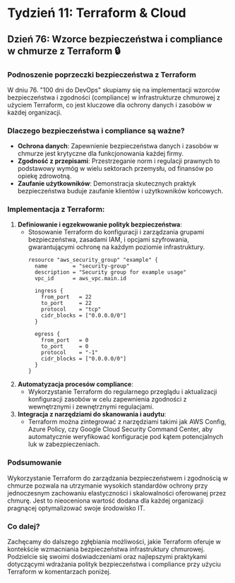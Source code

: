 # Tydzień 11: Terraform & Cloud

## Dzień 76: Wzorce bezpieczeństwa i compliance w chmurze z Terraform 🔒

### Podnoszenie poprzeczki bezpieczeństwa z Terraform
W dniu 76. "100 dni do DevOps" skupiamy się na implementacji wzorców bezpieczeństwa i zgodności (compliance) w infrastrukturze chmurowej z użyciem Terraform, co jest kluczowe dla ochrony danych i zasobów w każdej organizacji.

### Dlaczego bezpieczeństwa i compliance są ważne?
- **Ochrona danych**: Zapewnienie bezpieczeństwa danych i zasobów w chmurze jest krytyczne dla funkcjonowania każdej firmy.
- **Zgodność z przepisami**: Przestrzeganie norm i regulacji prawnych to podstawowy wymóg w wielu sektorach przemysłu, od finansów po opiekę zdrowotną.
- **Zaufanie użytkowników**: Demonstracja skutecznych praktyk bezpieczeństwa buduje zaufanie klientów i użytkowników końcowych.

### Implementacja z Terraform:
1. **Definiowanie i egzekwowanie polityk bezpieczeństwa**:
   - Stosowanie Terraform do konfiguracji i zarządzania grupami bezpieczeństwa, zasadami IAM, i opcjami szyfrowania, gwarantującymi ochronę na każdym poziomie infrastruktury.
     ```hcl
     resource "aws_security_group" "example" {
       name        = "security-group"
       description = "Security group for example usage"
       vpc_id      = aws_vpc.main.id

       ingress {
         from_port   = 22
         to_port     = 22
         protocol    = "tcp"
         cidr_blocks = ["0.0.0.0/0"]
       }

       egress {
         from_port   = 0
         to_port     = 0
         protocol    = "-1"
         cidr_blocks = ["0.0.0.0/0"]
       }
     }
     ```
2. **Automatyzacja procesów compliance**:
   - Wykorzystanie Terraform do regularnego przeglądu i aktualizacji konfiguracji zasobów w celu zapewnienia zgodności z wewnętrznymi i zewnętrznymi regulacjami.
3. **Integracja z narzędziami do skanowania i audytu**:
   - Terraform można zintegrować z narzędziami takimi jak AWS Config, Azure Policy, czy Google Cloud Security Command Center, aby automatycznie weryfikować konfiguracje pod kątem potencjalnych luk w zabezpieczeniach.

### Podsumowanie
Wykorzystanie Terraform do zarządzania bezpieczeństwem i zgodnością w chmurze pozwala na utrzymanie wysokich standardów ochrony przy jednoczesnym zachowaniu elastyczności i skalowalności oferowanej przez chmurę. Jest to nieoceniona wartość dodana dla każdej organizacji pragnącej optymalizować swoje środowisko IT.

### Co dalej?
Zachęcamy do dalszego zgłębiania możliwości, jakie Terraform oferuje w kontekście wzmacniania bezpieczeństwa infrastruktury chmurowej. Podzielcie się swoimi doświadczeniami oraz najlepszymi praktykami dotyczącymi wdrażania polityk bezpieczeństwa i compliance przy użyciu Terraform w komentarzach poniżej.

